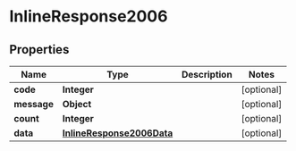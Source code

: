 # InlineResponse2006

## Properties
Name | Type | Description | Notes
------------ | ------------- | ------------- | -------------
**code** | **Integer** |  |  [optional]
**message** | **Object** |  |  [optional]
**count** | **Integer** |  |  [optional]
**data** | [**InlineResponse2006Data**](InlineResponse2006Data.md) |  |  [optional]
